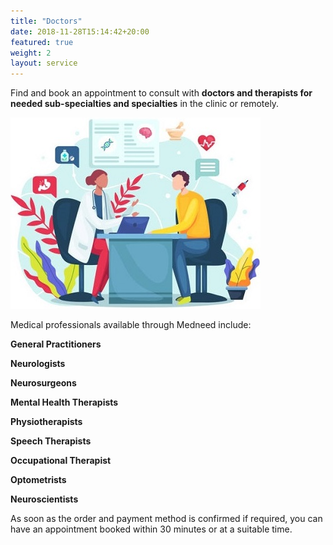 ```yaml
---
title: "Doctors"
date: 2018-11-28T15:14:42+20:00  
featured: true
weight: 2
layout: service
---
```


Find and book an appointment to consult with **doctors and therapists for needed sub-specialties and specialties** in the clinic or remotely.

![Hospital/Specialist](/images/illustrations/patient.jpg)

Medical professionals available through Medneed include:

**General Practitioners**

**Neurologists** 

**Neurosurgeons** 

**Mental Health Therapists** 

**Physiotherapists** 

**Speech Therapists**

**Occupational Therapist**

**Optometrists**

**Neuroscientists** 


As soon as the order and payment method is confirmed if required, you can have an appointment booked within 30 minutes or at a suitable time. 

